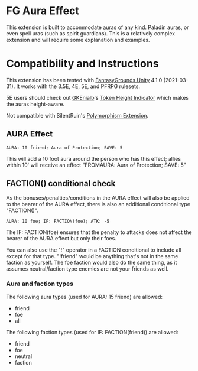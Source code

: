 # FG Aura Effect
This extension is built to accommodate auras of any kind. Paladin auras, or even spell uras (such as spirit guardians). This is a relatively complex extension and will require some explanation and examples.

# Compatibility and Instructions
This extension has been tested with [FantasyGrounds Unity](https://www.fantasygrounds.com/home/FantasyGroundsUnity.php) 4.1.0 (2021-03-31). It works with the 3.5E, 4E, 5E, and PFRPG rulesets.

5E users should check out [GKEnialb](https://www.fantasygrounds.com/forums/member.php?70614-GKEnialb)'s [Token Height Indicator](https://www.fantasygrounds.com/forums/showthread.php?66566-5E-Token-Height-Indicator) which makes the auras height-aware.

Not compatible with SilentRuin's [Polymorphism Extension](https://www.fantasygrounds.com/forums/showthread.php?61009).

## AURA Effect
```AURA: 10 friend; Aura of Protection; SAVE: 5```

This will add a 10 foot aura around the person who has this effect; allies within 10' will receive an effect "FROMAURA: Aura of Protection; SAVE: 5"

## FACTION() conditional check
As the bonuses/penalties/conditions in the AURA effect will also be applied to the bearer of the AURA effect, there is also an additional conditional type "FACTION()".

```AURA: 10 foe; IF: FACTION(foe); ATK: -5```

The IF: FACTION(foe) ensures that the penalty to attacks does not affect the bearer of the AURA effect but only their foes. 

You can also use the "!" operator in a FACTION conditional to include all except for that type. "!friend" would be anything that's not in the same faction as yourself. The foe faction would also do the same thing, as it assumes neutral/faction type enemies are not your friends as well.

### Aura and faction types
The following aura types (used for AURA: 15 friend) are allowed:

* friend
* foe
* all

The following faction types (used for IF: FACTION(friend)) are allowed:

* friend
* foe
* neutral
* faction
